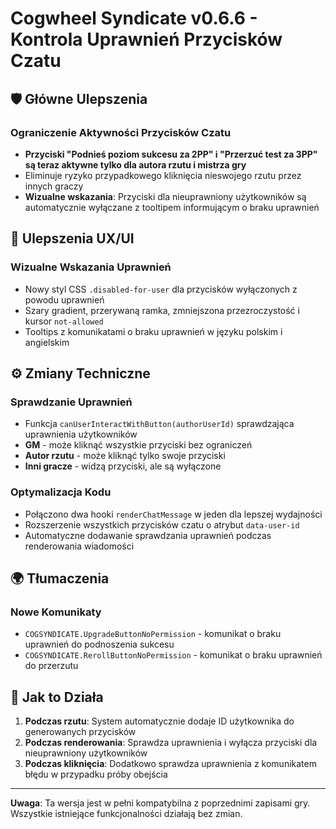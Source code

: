 # Cogwheel Syndicate v0.6.6 - Kontrola Uprawnień Przycisków Czatu

## 🛡️ Główne Ulepszenia

### Ograniczenie Aktywności Przycisków Czatu
- **Przyciski "Podnieś poziom sukcesu za 2PP" i "Przerzuć test za 3PP" są teraz aktywne tylko dla autora rzutu i mistrza gry**
- Eliminuje ryzyko przypadkowego kliknięcia nieswojego rzutu przez innych graczy
- **Wizualne wskazania**: Przyciski dla nieuprawniony użytkowników są automatycznie wyłączane z tooltipem informującym o braku uprawnień

## 🎨 Ulepszenia UX/UI

### Wizualne Wskazania Uprawnień
- Nowy styl CSS `.disabled-for-user` dla przycisków wyłączonych z powodu uprawnień
- Szary gradient, przerywaną ramka, zmniejszona przezroczystość i kursor `not-allowed`
- Tooltips z komunikatami o braku uprawnień w języku polskim i angielskim

## ⚙️ Zmiany Techniczne

### Sprawdzanie Uprawnień
- Funkcja `canUserInteractWithButton(authorUserId)` sprawdzająca uprawnienia użytkowników
- **GM** - może kliknąć wszystkie przyciski bez ograniczeń
- **Autor rzutu** - może kliknąć tylko swoje przyciski
- **Inni gracze** - widzą przyciski, ale są wyłączone

### Optymalizacja Kodu
- Połączono dwa hooki `renderChatMessage` w jeden dla lepszej wydajności
- Rozszerzenie wszystkich przycisków czatu o atrybut `data-user-id`
- Automatyczne dodawanie sprawdzania uprawnień podczas renderowania wiadomości

## 🌍 Tłumaczenia

### Nowe Komunikaty
- `COGSYNDICATE.UpgradeButtonNoPermission` - komunikat o braku uprawnień do podnoszenia sukcesu
- `COGSYNDICATE.RerollButtonNoPermission` - komunikat o braku uprawnień do przerzutu

## 🔧 Jak to Działa

1. **Podczas rzutu**: System automatycznie dodaje ID użytkownika do generowanych przycisków
2. **Podczas renderowania**: Sprawdza uprawnienia i wyłącza przyciski dla nieuprawniony użytkowników
3. **Podczas kliknięcia**: Dodatkowo sprawdza uprawnienia z komunikatem błędu w przypadku próby obejścia

---

**Uwaga**: Ta wersja jest w pełni kompatybilna z poprzednimi zapisami gry. Wszystkie istniejące funkcjonalności działają bez zmian.
